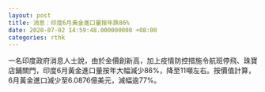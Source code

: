 ```yaml
---
layout: post
title: 消息：印度6月黃金進口量按年跌86%
date: 2020-07-02 14:59:48.000000000 +08:00
categories: rthk
---
```


一名印度政府消息人士說，由於金價創新高，加上疫情防控措施令航班停飛、珠寶店鋪關門，印度6月黃金進口量按年大幅減少86%，降至11噸左右。按價值計算，6月黃金進口減少至6.0876億美元，減幅逾77%。
